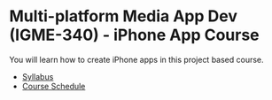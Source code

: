 # Multi-platform Media App Dev (IGME-340) - iPhone App Course

You will learn how to create iPhone apps in this project based course.

* [Syllabus](Syllabus.md)
* [Course Schedule](Outline.md)
